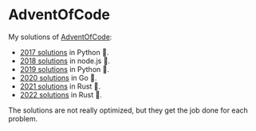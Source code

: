 # AdventOfCode

My solutions of [AdventOfCode](http://adventofcode.com):

- [2017 solutions](https://github.com/gcalmettes/AdventOfCode/tree/master/2017) in Python 🐍.
- [2018 solutions](https://github.com/gcalmettes/AdventOfCode/tree/master/2018) in node.js 🦄.
- [2019 solutions](https://github.com/gcalmettes/AdventOfCode/tree/master/2019) in Python 🐍.
- [2020 solutions](https://github.com/gcalmettes/AdventOfCode/tree/master/2020) in Go 🦥.
- [2021 solutions](https://github.com/gcalmettes/AdventOfCode/tree/master/2021) in Rust 🦀.
- [2022 solutions](https://github.com/gcalmettes/AdventOfCode/tree/master/2022) in Rust 🦀.

The solutions are not really optimized, but they get the job done for each problem.
